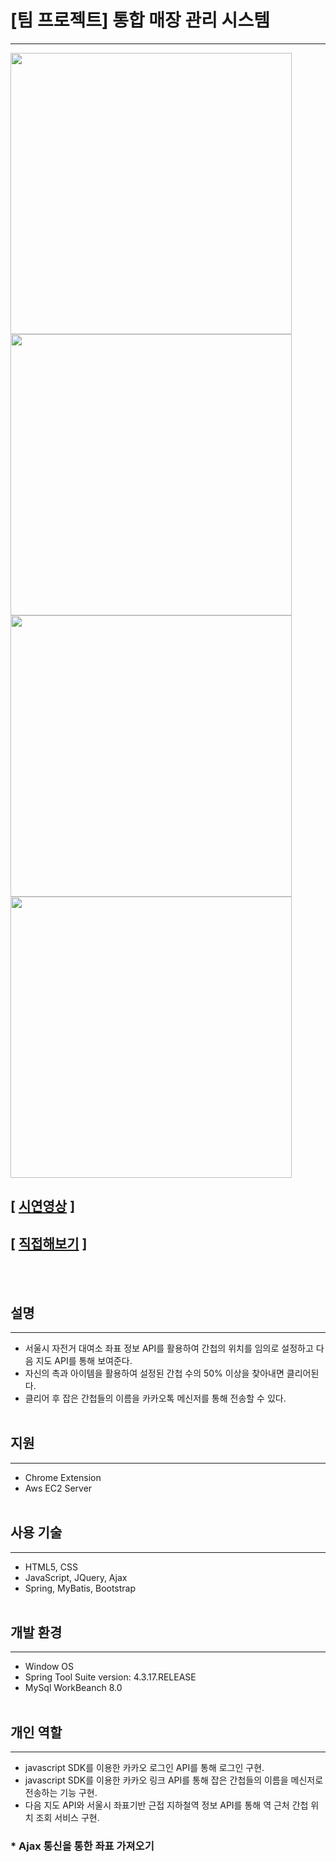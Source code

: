 # [팀 프로젝트] 통합 매장 관리 시스템
---
<div>
<img src="https://user-images.githubusercontent.com/19260410/49681660-1ddac280-fae9-11e8-8eaa-47f08a9cd447.PNG" width="450">
<img src="https://user-images.githubusercontent.com/19260410/49681665-2c28de80-fae9-11e8-9444-825027fd420f.PNG" width="450">
</div>

<div>
<img src="https://user-images.githubusercontent.com/19260410/49681669-3a76fa80-fae9-11e8-8875-df1e3cf1aab2.PNG" width="450">
<img src="https://user-images.githubusercontent.com/19260410/49681676-46fb5300-fae9-11e8-92d8-ce37d608483c.PNG" width="450">
</div>

## [ [시연영상](https://youtu.be/GoBE7Rcq_ks) ]
## [ [직접해보기](http://52.79.242.155/Jindo_Dog/) ]
<br></br>

## 설명
---
- 서울시 자전거 대여소 좌표 정보 API를 활용하여 간첩의 위치를 임의로 설정하고 다음 지도 API를 통해 보여준다. 
- 자신의 촉과 아이템을 활용하여 설정된 간첩 수의 50% 이상을 찾아내면 클리어된다.
- 클리어 후 잡은 간첩들의 이름을 카카오톡 메신저를 통해 전송할 수 있다.
<br></br>

## 지원
---
- Chrome Extension
- Aws EC2 Server
<br></br>

## 사용 기술 
---
- HTML5, CSS
- JavaScript, JQuery, Ajax
- Spring, MyBatis, Bootstrap
<br></br>

## 개발 환경
---
- Window OS
- Spring Tool Suite version: 4.3.17.RELEASE
- MySql WorkBeanch 8.0
<br></br>

## 개인 역할
---
- javascript SDK를 이용한 카카오 로그인 API를 통해 로그인 구현.
- javascript SDK를 이용한 카카오 링크 API를 통해 잡은 간첩들의 이름을 메신저로 전송하는 기능 구현.
- 다음 지도 API와 서울시 좌표기반 근접 지하철역 정보 API를 통해 역 근처 간첩 위치 조회 서비스 구현.

### * Ajax 통신을 통한 좌표 가져오기

